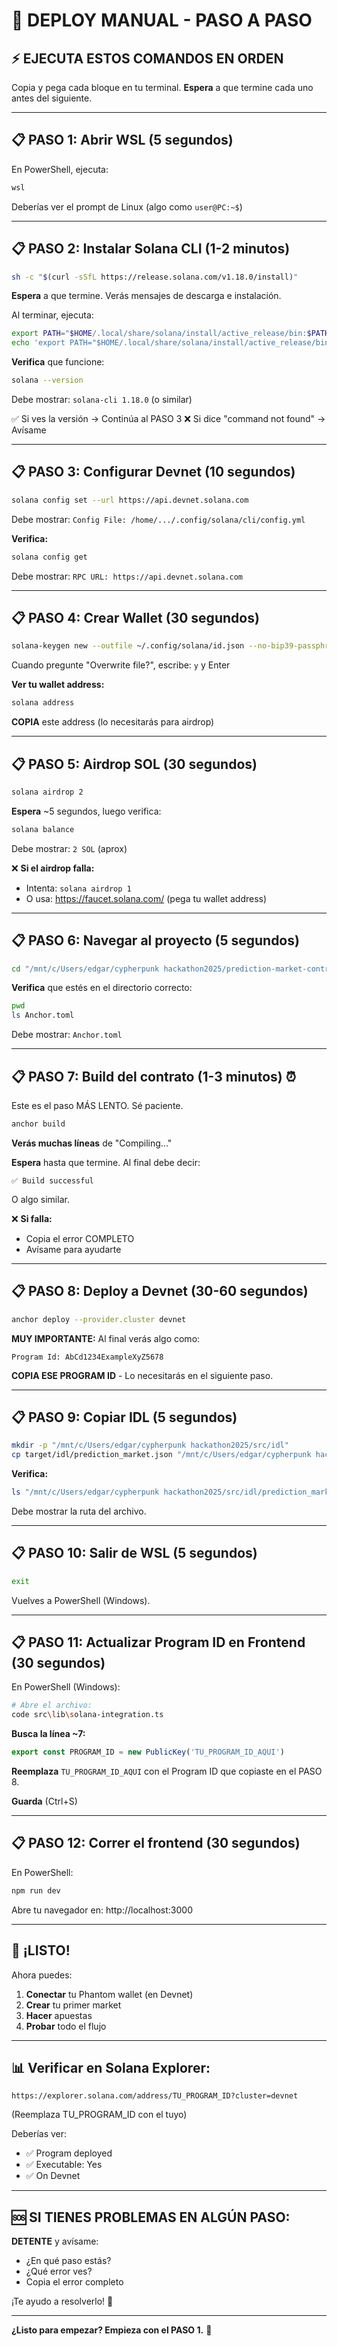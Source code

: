 # 🚀 DEPLOY MANUAL - PASO A PASO

## ⚡ **EJECUTA ESTOS COMANDOS EN ORDEN**

Copia y pega cada bloque en tu terminal. **Espera** a que termine cada uno antes del siguiente.

---

## 📋 **PASO 1: Abrir WSL** (5 segundos)

En PowerShell, ejecuta:

```bash
wsl
```

Deberías ver el prompt de Linux (algo como `user@PC:~$`)

---

## 📋 **PASO 2: Instalar Solana CLI** (1-2 minutos)

```bash
sh -c "$(curl -sSfL https://release.solana.com/v1.18.0/install)"
```

**Espera** a que termine. Verás mensajes de descarga e instalación.

Al terminar, ejecuta:

```bash
export PATH="$HOME/.local/share/solana/install/active_release/bin:$PATH"
echo 'export PATH="$HOME/.local/share/solana/install/active_release/bin:$PATH"' >> ~/.bashrc
```

**Verifica** que funcione:

```bash
solana --version
```

Debe mostrar: `solana-cli 1.18.0` (o similar)

✅ Si ves la versión → Continúa al PASO 3
❌ Si dice "command not found" → Avísame

---

## 📋 **PASO 3: Configurar Devnet** (10 segundos)

```bash
solana config set --url https://api.devnet.solana.com
```

Debe mostrar: `Config File: /home/.../.config/solana/cli/config.yml`

**Verifica:**

```bash
solana config get
```

Debe mostrar: `RPC URL: https://api.devnet.solana.com`

---

## 📋 **PASO 4: Crear Wallet** (30 segundos)

```bash
solana-keygen new --outfile ~/.config/solana/id.json --no-bip39-passphrase
```

Cuando pregunte "Overwrite file?", escribe: `y` y Enter

**Ver tu wallet address:**

```bash
solana address
```

**COPIA** este address (lo necesitarás para airdrop)

---

## 📋 **PASO 5: Airdrop SOL** (30 segundos)

```bash
solana airdrop 2
```

**Espera** ~5 segundos, luego verifica:

```bash
solana balance
```

Debe mostrar: `2 SOL` (aprox)

❌ **Si el airdrop falla:**

- Intenta: `solana airdrop 1`
- O usa: https://faucet.solana.com/ (pega tu wallet address)

---

## 📋 **PASO 6: Navegar al proyecto** (5 segundos)

```bash
cd "/mnt/c/Users/edgar/cypherpunk hackathon2025/prediction-market-contract"
```

**Verifica** que estés en el directorio correcto:

```bash
pwd
ls Anchor.toml
```

Debe mostrar: `Anchor.toml`

---

## 📋 **PASO 7: Build del contrato** (1-3 minutos) ⏰

Este es el paso MÁS LENTO. Sé paciente.

```bash
anchor build
```

**Verás muchas líneas** de "Compiling..."

**Espera** hasta que termine. Al final debe decir:

```
✅ Build successful
```

O algo similar.

❌ **Si falla:**

- Copia el error COMPLETO
- Avísame para ayudarte

---

## 📋 **PASO 8: Deploy a Devnet** (30-60 segundos)

```bash
anchor deploy --provider.cluster devnet
```

**MUY IMPORTANTE:** Al final verás algo como:

```
Program Id: AbCd1234ExampleXyZ5678
```

**COPIA ESE PROGRAM ID** - Lo necesitarás en el siguiente paso.

---

## 📋 **PASO 9: Copiar IDL** (5 segundos)

```bash
mkdir -p "/mnt/c/Users/edgar/cypherpunk hackathon2025/src/idl"
cp target/idl/prediction_market.json "/mnt/c/Users/edgar/cypherpunk hackathon2025/src/idl/prediction_market.json"
```

**Verifica:**

```bash
ls "/mnt/c/Users/edgar/cypherpunk hackathon2025/src/idl/prediction_market.json"
```

Debe mostrar la ruta del archivo.

---

## 📋 **PASO 10: Salir de WSL** (5 segundos)

```bash
exit
```

Vuelves a PowerShell (Windows).

---

## 📋 **PASO 11: Actualizar Program ID en Frontend** (30 segundos)

En PowerShell (Windows):

```bash
# Abre el archivo:
code src\lib\solana-integration.ts
```

**Busca la línea ~7:**

```typescript
export const PROGRAM_ID = new PublicKey('TU_PROGRAM_ID_AQUI')
```

**Reemplaza** `TU_PROGRAM_ID_AQUI` con el Program ID que copiaste en el PASO 8.

**Guarda** (Ctrl+S)

---

## 📋 **PASO 12: Correr el frontend** (30 segundos)

En PowerShell:

```bash
npm run dev
```

Abre tu navegador en: http://localhost:3000

---

## 🎉 **¡LISTO!**

Ahora puedes:

1. **Conectar** tu Phantom wallet (en Devnet)
2. **Crear** tu primer market
3. **Hacer** apuestas
4. **Probar** todo el flujo

---

## 📊 **Verificar en Solana Explorer:**

```
https://explorer.solana.com/address/TU_PROGRAM_ID?cluster=devnet
```

(Reemplaza TU_PROGRAM_ID con el tuyo)

Deberías ver:

- ✅ Program deployed
- ✅ Executable: Yes
- ✅ On Devnet

---

## 🆘 **SI TIENES PROBLEMAS EN ALGÚN PASO:**

**DETENTE** y avísame:

- ¿En qué paso estás?
- ¿Qué error ves?
- Copia el error completo

¡Te ayudo a resolverlo! 💪

---

**¿Listo para empezar? Empieza con el PASO 1.** 🚀
